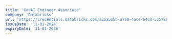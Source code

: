 ```yaml
---
title: 'GenAI Engineer Associate'
company: 'Databricks'
url: 'https://credentials.databricks.com/a25a5b5b-a760-4ace-b4cd-53572862219a'
issueDate: '11-01-2024'
expiryDate: '11-01-2026'
---
```


